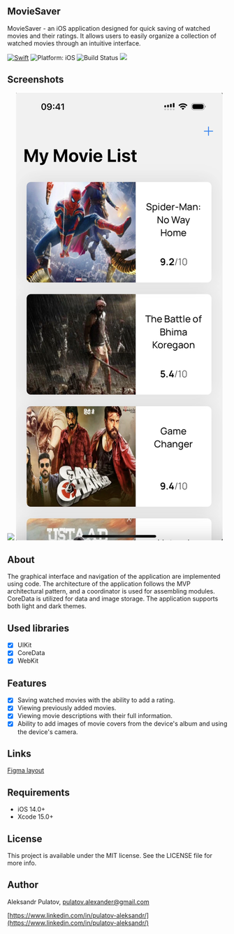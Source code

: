## **MovieSaver**

MovieSaver - an iOS application designed for quick saving of watched movies and their ratings. It allows users to easily organize a collection of watched movies through an intuitive interface.

<a href="https://developer.apple.com/swift/"><img src="https://img.shields.io/badge/Swift-5.0-orange.svg" alt="Swift"/></a>
<img src="https://img.shields.io/badge/Platform-iOS%2014.0+-lightgrey.svg" alt="Platform: iOS">
<img src="https://travis-ci.org/louisdh/textor.svg?branch=master" alt="Build Status">
<img src="https://img.shields.io/cocoapods/l/BadgeSwift.svg?style=flat"/>

## Screenshots

<img src="Screenshots/demoFirst.gif">
<img src="Screenshots/demoSecond.png">

## About

The graphical interface and navigation of the application are implemented using code. The architecture of the application follows the MVP architectural pattern, and a coordinator is used for assembling modules. CoreData is utilized for data and image storage. The application supports both light and dark themes.

## Used libraries

- [x] UIKit
- [x] CoreData
- [x] WebKit

## Features

- [x] Saving watched movies with the ability to add a rating.
- [x] Viewing previously added movies.
- [x] Viewing movie descriptions with their full information.
- [x] Ability to add images of movie covers from the device's album and using the device's camera.

## Links

[Figma layout](https://www.figma.com/file/xBdRLM4cWqevHWsBbhV3Kc/Movie-Saver?node-id=0%3A1)

## Requirements

- iOS 14.0+
- Xcode 15.0+
  
## License

This project is available under the MIT license. See the LICENSE file for more info.

## Author

Aleksandr Pulatov, [pulatov.alexander@gmail.com](mailto:pulatov.alexander@gmail.com)

[https://www.linkedin.com/in/pulatov-aleksandr/](https://www.linkedin.com/in/pulatov-aleksandr/)
